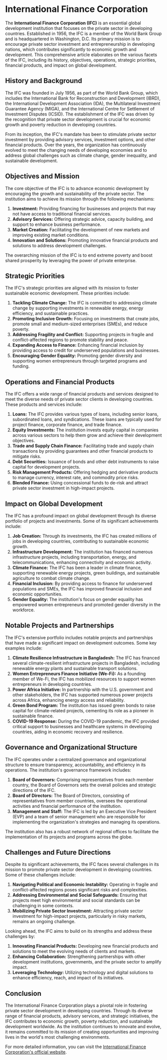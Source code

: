 # International Finance Corporation

The **International Finance Corporation (IFC)** is an essential global development institution that focuses on the private sector in developing countries. Established in 1956, the IFC is a member of the World Bank Group and is headquartered in Washington, D.C. Its primary mission is to encourage private sector investment and entrepreneurship in developing nations, which contributes significantly to economic growth and development. This comprehensive article elaborates on the various facets of the IFC, including its history, objectives, operations, strategic priorities, financial products, and impact on global development.

## History and Background

The IFC was founded in July 1956, as part of the World Bank Group, which includes the International Bank for Reconstruction and Development (IBRD), the International Development Association (IDA), the Multilateral Investment Guarantee Agency (MIGA), and the International Centre for Settlement of Investment Disputes (ICSID). The establishment of the IFC was driven by the recognition that private sector development is crucial for economic growth and poverty reduction in developing countries.

From its inception, the IFC's mandate has been to stimulate private sector investment by providing advisory services, investment options, and other financial products. Over the years, the organization has continuously evolved to meet the changing needs of developing economies and to address global challenges such as climate change, gender inequality, and sustainable development.

## Objectives and Mission

The core objective of the IFC is to advance economic development by encouraging the growth and sustainability of the private sector. The institution aims to achieve its mission through the following mechanisms:

1. **Investment:** Providing financing for businesses and projects that may not have access to traditional financial services.
2. **Advisory Services:** Offering strategic advice, capacity building, and support to enhance business performance.
3. **Market Creation:** Facilitating the development of new markets and improving existing market conditions.
4. **Innovation and Solutions:** Promoting innovative financial products and solutions to address development challenges.

The overarching mission of the IFC is to end extreme poverty and boost shared prosperity by leveraging the power of private enterprise.

## Strategic Priorities

The IFC's strategic priorities are aligned with its mission to foster sustainable economic development. These priorities include:

1. **Tackling Climate Change:** The IFC is committed to addressing climate change by supporting investments in renewable energy, energy efficiency, and sustainable practices.
2. **Promoting Inclusive Growth:** Focusing on investments that create jobs, promote small and medium-sized enterprises (SMEs), and reduce poverty.
3. **Addressing Fragility and Conflict:** Supporting projects in fragile and conflict-affected regions to promote stability and peace.
4. **Expanding Access to Finance:** Enhancing financial inclusion by providing access to credit for underserved populations and businesses.
5. **Encouraging Gender Equality:** Promoting gender diversity and supporting women entrepreneurs through targeted programs and funding.

## Operations and Financial Products

The IFC offers a wide range of financial products and services designed to meet the diverse needs of private sector clients in developing countries. These products and services include:

1. **Loans:** The IFC provides various types of loans, including senior loans, subordinated loans, and syndications. These loans are typically used for project finance, corporate finance, and trade finance.
2. **Equity Investments:** The institution invests equity capital in companies across various sectors to help them grow and achieve their development objectives.
3. **Trade and Supply Chain Finance:** Facilitating trade and supply chain transactions by providing guarantees and other financial products to mitigate risks.
4. **Debt Securities:** Issuance of bonds and other debt instruments to raise capital for development projects.
5. **Risk Management Products:** Offering hedging and derivative products to manage currency, interest rate, and commodity price risks.
6. **Blended Finance:** Using concessional funds to de-risk and attract private sector investment in high-impact projects.

## Impact on Global Development

The IFC has a profound impact on global development through its diverse portfolio of projects and investments. Some of its significant achievements include:

1. **Job Creation:** Through its investments, the IFC has created millions of jobs in developing countries, contributing to sustainable economic growth.
2. **Infrastructure Development:** The institution has financed numerous infrastructure projects, including transportation, energy, and telecommunications, enhancing connectivity and economic activity.
3. **Climate Finance:** The IFC has been a leader in climate finance, supporting renewable energy projects, green buildings, and sustainable agriculture to combat climate change.
4. **Financial Inclusion:** By providing access to finance for underserved populations and SMEs, the IFC has improved financial inclusion and economic opportunities.
5. **Gender Equality:** The institution's focus on gender equality has empowered women entrepreneurs and promoted gender diversity in the workforce.

## Notable Projects and Partnerships

The IFC's extensive portfolio includes notable projects and partnerships that have made a significant impact on development outcomes. Some key examples include:

1. **Climate Resilience Infrastructure in Bangladesh:** The IFC has financed several climate-resilient infrastructure projects in Bangladesh, including renewable energy plants and sustainable transport solutions.
2. **Women Entrepreneurs Finance Initiative (We-Fi):** As a founding member of We-Fi, the IFC has mobilized resources to support women entrepreneurs in developing countries.
3. **Power Africa Initiative:** In partnership with the U.S. government and other stakeholders, the IFC has supported numerous power projects across Africa, enhancing energy access and reliability.
4. **Green Bond Program:** The institution has issued green bonds to raise capital for climate-related projects, cementing its role as a pioneer in sustainable finance.
5. **COVID-19 Response:** During the COVID-19 pandemic, the IFC provided critical support to businesses and healthcare systems in developing countries, aiding in economic recovery and resilience.

## Governance and Organizational Structure

The IFC operates under a centralized governance and organizational structure to ensure transparency, accountability, and efficiency in its operations. The institution's governance framework includes:

1. **Board of Governors:** Comprising representatives from each member country, the Board of Governors sets the overall policies and strategic directions of the IFC.
2. **Board of Directors:** The Board of Directors, consisting of representatives from member countries, oversees the operational activities and financial performance of the institution.
3. **Management and Staff:** The IFC is led by an Executive Vice President (EVP) and a team of senior management who are responsible for implementing the organization's strategies and managing its operations.

The institution also has a robust network of regional offices to facilitate the implementation of its projects and programs across the globe.

## Challenges and Future Directions

Despite its significant achievements, the IFC faces several challenges in its mission to promote private sector development in developing countries. Some of these challenges include:

1. **Navigating Political and Economic Instability:** Operating in fragile and conflict-affected regions poses significant risks and complexities.
2. **Addressing Environmental and Social Safeguards:** Ensuring that projects meet high environmental and social standards can be challenging in some contexts.
3. **Mobilizing Private Sector Investment:** Attracting private sector investment for high-impact projects, particularly in risky markets, remains an ongoing challenge.

Looking ahead, the IFC aims to build on its strengths and address these challenges by:

1. **Innovating Financial Products:** Developing new financial products and solutions to meet the evolving needs of clients and markets.
2. **Enhancing Collaboration:** Strengthening partnerships with other development institutions, governments, and the private sector to amplify impact.
3. **Leveraging Technology:** Utilizing technology and digital solutions to enhance efficiency, reach, and impact of its initiatives.

## Conclusion

The International Finance Corporation plays a pivotal role in fostering private sector development in developing countries. Through its diverse range of financial products, advisory services, and strategic initiatives, the IFC contributes to economic growth, poverty reduction, and sustainable development worldwide. As the institution continues to innovate and evolve, it remains committed to its mission of creating opportunities and improving lives in the world's most challenging environments.

For more detailed information, you can visit the [International Finance Corporation's official website](https://www.ifc.org).